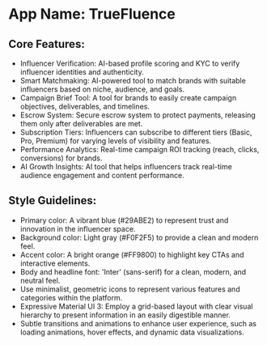 # **App Name**: TrueFluence

## Core Features:

- Influencer Verification: AI-based profile scoring and KYC to verify influencer identities and authenticity.
- Smart Matchmaking: AI-powered tool to match brands with suitable influencers based on niche, audience, and goals.
- Campaign Brief Tool: A tool for brands to easily create campaign objectives, deliverables, and timelines.
- Escrow System: Secure escrow system to protect payments, releasing them only after deliverables are met.
- Subscription Tiers: Influencers can subscribe to different tiers (Basic, Pro, Premium) for varying levels of visibility and features.
- Performance Analytics: Real-time campaign ROI tracking (reach, clicks, conversions) for brands.
- AI Growth Insights: AI tool that helps influencers track real-time audience engagement and content performance.

## Style Guidelines:

- Primary color: A vibrant blue (#29ABE2) to represent trust and innovation in the influencer space.
- Background color: Light gray (#F0F2F5) to provide a clean and modern feel.
- Accent color: A bright orange (#FF9800) to highlight key CTAs and interactive elements.
- Body and headline font: 'Inter' (sans-serif) for a clean, modern, and neutral feel.
- Use minimalist, geometric icons to represent various features and categories within the platform.
- Expressive Material UI 3: Employ a grid-based layout with clear visual hierarchy to present information in an easily digestible manner.
- Subtle transitions and animations to enhance user experience, such as loading animations, hover effects, and dynamic data visualizations.